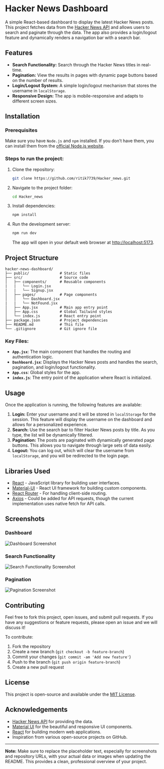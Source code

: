 # Hacker News Dashboard

A simple React-based dashboard to display the latest Hacker News posts. This project fetches data from the [Hacker News API](https://hn.algolia.com/api/v1/search?tags=front_page) and allows users to search and paginate through the data. The app also provides a login/logout feature and dynamically renders a navigation bar with a search bar.

## Features

- **Search Functionality:** Search through the Hacker News titles in real-time.
- **Pagination:** View the results in pages with dynamic page buttons based on the number of results.
- **Login/Logout System:** A simple login/logout mechanism that stores the username in `localStorage`.
- **Responsive Design:** The app is mobile-responsive and adapts to different screen sizes.

## Installation

### Prerequisites
Make sure you have `Node.js` and `npm` installed. If you don’t have them, you can install them from the [official Node.js website](https://nodejs.org/).

### Steps to run the project:

1. Clone the repository:

   ```bash
   git clone https://github.com/ritik7739/Hacker_news.git
   ```

2. Navigate to the project folder:

   ```bash
   cd Hacker_news
   ```

3. Install dependencies:

   ```bash
   npm install
   ```

4. Run the development server:

   ```bash
   npm run dev
   ```

   The app will open in your default web browser at [http://localhost:5173](http://localhost:5173).

## Project Structure

```plaintext
hacker-news-dashboard/
├── public/              # Static files
├── src/                 # Source code
│   ├── components/      # Reusable components
|   |   └── Login.jsx
|   |   └── Signup.jsx
│   ├── pages/           # Page components
│   │   └── Dashboard.jsx
|   |   └── NotFound.jsx
│   ├── App.jsx          # Main app entry point
│   ├── App.css          # Global Tailwind styles
│   └── index.js         # React entry point
├── package.json         # Project dependencies
├── README.md            # This file
└── .gitignore           # Git ignore file
```

### Key Files:

- **`App.jsx`**: The main component that handles the routing and authentication logic.
- **`Dashboard.jsx`**: Displays the Hacker News posts and handles the search, pagination, and login/logout functionality.
- **`App.css`**: Global styles for the app.
- **`index.js`**: The entry point of the application where React is initialized.

## Usage

Once the application is running, the following features are available:

1. **Login:** Enter your username and it will be stored in `localStorage` for the session. This feature will display the username on the dashboard and allows for a personalized experience.
2. **Search:** Use the search bar to filter Hacker News posts by title. As you type, the list will be dynamically filtered.
3. **Pagination:** The posts are paginated with dynamically generated page buttons. This allows you to navigate through large sets of data easily.
4. **Logout:** You can log out, which will clear the username from `localStorage`, and you will be redirected to the login page.

## Libraries Used

- [React](https://reactjs.org/) - JavaScript library for building user interfaces.
- [Material-UI](https://mui.com/) - React UI framework for building custom components.
- [React Router](https://reactrouter.com/) - For handling client-side routing.
- [Axios](https://axios-http.com/) - Could be added for API requests, though the current implementation uses native fetch for API calls.

## Screenshots

### Dashboard
![Dashboard Screenshot](https://via.placeholder.com/800x400.png?text=Dashboard)

### Search Functionality
![Search Functionality Screenshot](https://via.placeholder.com/800x400.png?text=Search+Functionality)

### Pagination
![Pagination Screenshot](https://via.placeholder.com/800x400.png?text=Pagination)

## Contributing

Feel free to fork this project, open issues, and submit pull requests. If you have any suggestions or feature requests, please open an issue and we will discuss it!

To contribute:
1. Fork the repository
2. Create a new branch (`git checkout -b feature-branch`)
3. Commit your changes (`git commit -am 'Add new feature'`)
4. Push to the branch (`git push origin feature-branch`)
5. Create a new pull request

## License

This project is open-source and available under the [MIT License](LICENSE).

## Acknowledgements

- [Hacker News API](https://hn.algolia.com/api/v1/search?tags=front_page) for providing the data.
- [Material UI](https://mui.com/) for the beautiful and responsive UI components.
- [React](https://reactjs.org/) for building modern web applications.
- Inspiration from various open-source projects on GitHub.

---

**Note:** Make sure to replace the placeholder text, especially for screenshots and repository URLs, with your actual data or images when updating the README. This provides a clean, professional overview of your project.